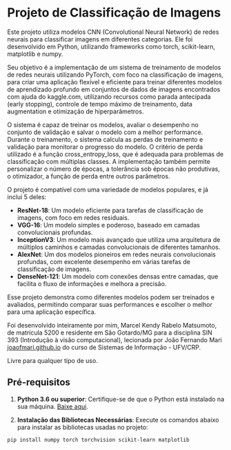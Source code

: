 # Projeto de Classificação de Imagens

Este projeto utiliza modelos CNN (Convolutional Neural Network) de redes neurais para classificar imagens em diferentes categorias. Ele foi desenvolvido em Python, utilizando frameworks como torch, scikit-learn, matplotlib e numpy.

Seu objetivo é a implementação de um sistema de treinamento de modelos de redes neurais utilizando PyTorch, com foco na classificação de imagens, para criar uma aplicação flexível e eficiente para treinar diferentes modelos de aprendizado profundo em conjuntos de dados de imagens encontrados com ajuda do kaggle.com, utilizando recursos como parada antecipada (early stopping), controle de tempo máximo de treinamento, data augmentation e otimização de hiperparâmetros. 

O sistema é capaz de treinar os modelos, avaliar o desempenho no conjunto de validação e salvar o modelo com a melhor performance. Durante o treinamento, o sistema calcula as perdas de treinamento e validação para monitorar o progresso do modelo. O critério de perda utilizado é a função cross_entropy_loss, que é adequada para problemas de classificação com múltiplas classes. A implementação também permite personalizar o número de épocas, a tolerância sob épocas não produtivas, o otimizador, a função de perda entre outros parâmetros.

O projeto é compatível com uma variedade de modelos populares, e já inclui 5 deles:

- **ResNet-18**: Um modelo eficiente para tarefas de classificação de imagens, com foco em redes residuais.
- **VGG-16**: Um modelo simples e poderoso, baseado em camadas convolucionais profundas.
- **InceptionV3**: Um modelo mais avançado que utiliza uma arquitetura de múltiplos caminhos e camadas convolucionais de diferentes tamanhos.
- **AlexNet**: Um dos modelos pioneiros em redes neurais convolucionais profundas, com excelente desempenho em várias tarefas de classificação de imagens.
- **DenseNet-121**: Um modelo com conexões densas entre camadas, que facilita o fluxo de informações e melhora a precisão.

Esse projeto demonstra como diferentes modelos podem ser treinados e avaliados, permitindo comparar suas performances e escolher o melhor para uma aplicação específica.

Foi desenvolvido inteiramente por mim, Marcel Kendy Rabelo Matsumoto, de matrícula 5200 e residente em São Gotardo/MG para a disciplina SIN 393 (Introdução à visão computacional), lecionada por João Fernando Mari [joaofmari.github.io](https://joaofmari.github.io/) do curso de Sistemas de Informação - UFV/CRP.

Livre para qualquer tipo de uso.

## Pré-requisitos

1. **Python 3.6 ou superior**: Certifique-se de que o Python está instalado na sua máquina. [Baixe aqui](https://www.python.org/downloads/).

2. **Instalação das Bibliotecas Necessárias**: Execute os comandos abaixo para instalar as bibliotecas usadas no projeto:

```bash
pip install numpy torch torchvision scikit-learn matplotlib
